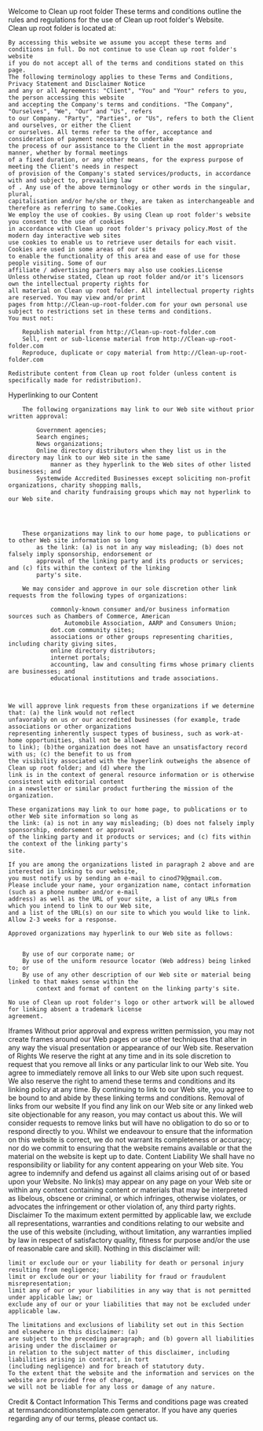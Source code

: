 Welcome to Clean up root folder
	These terms and conditions outline the rules and regulations for the use of Clean up root folder's Website.  
	 Clean up root folder is located at: 
	
	
	By accessing this website we assume you accept these terms and conditions in full. Do not continue to use Clean up root folder's website 
	if you do not accept all of the terms and conditions stated on this page.
	The following terminology applies to these Terms and Conditions, Privacy Statement and Disclaimer Notice
	and any or all Agreements: "Client", "You" and "Your" refers to you, the person accessing this website
	and accepting the Company's terms and conditions. "The Company", "Ourselves", "We", "Our" and "Us", refers
	to our Company. "Party", "Parties", or "Us", refers to both the Client and ourselves, or either the Client
	or ourselves. All terms refer to the offer, acceptance and consideration of payment necessary to undertake
	the process of our assistance to the Client in the most appropriate manner, whether by formal meetings
	of a fixed duration, or any other means, for the express purpose of meeting the Client's needs in respect
	of provision of the Company's stated services/products, in accordance with and subject to, prevailing law
	of . Any use of the above terminology or other words in the singular, plural,
	capitalisation and/or he/she or they, are taken as interchangeable and therefore as referring to same.Cookies
	We employ the use of cookies. By using Clean up root folder's website you consent to the use of cookies 
	in accordance with Clean up root folder's privacy policy.Most of the modern day interactive web sites
	use cookies to enable us to retrieve user details for each visit. Cookies are used in some areas of our site
	to enable the functionality of this area and ease of use for those people visiting. Some of our 
	affiliate / advertising partners may also use cookies.License
	Unless otherwise stated, Clean up root folder and/or it's licensors own the intellectual property rights for
	all material on Clean up root folder. All intellectual property rights are reserved. You may view and/or print
	pages from http://Clean-up-root-folder.com for your own personal use subject to restrictions set in these terms and conditions.
	You must not:
	
		Republish material from http://Clean-up-root-folder.com
		Sell, rent or sub-license material from http://Clean-up-root-folder.com
		Reproduce, duplicate or copy material from http://Clean-up-root-folder.com
	
	Redistribute content from Clean up root folder (unless content is specifically made for redistribution).
Hyperlinking to our Content
	
		The following organizations may link to our Web site without prior written approval:
			
			Government agencies;
			Search engines;
			News organizations;
			Online directory distributors when they list us in the directory may link to our Web site in the same
				manner as they hyperlink to the Web sites of other listed businesses; and
			Systemwide Accredited Businesses except soliciting non-profit organizations, charity shopping malls,
				and charity fundraising groups which may not hyperlink to our Web site.
			
		
	
	
		These organizations may link to our home page, to publications or to other Web site information so long
			as the link: (a) is not in any way misleading; (b) does not falsely imply sponsorship, endorsement or
			approval of the linking party and its products or services; and (c) fits within the context of the linking
			party's site.
		
		We may consider and approve in our sole discretion other link requests from the following types of organizations:
			
				commonly-known consumer and/or business information sources such as Chambers of Commerce, American
					Automobile Association, AARP and Consumers Union;
				dot.com community sites;
				associations or other groups representing charities, including charity giving sites,
				online directory distributors;
				internet portals;
				accounting, law and consulting firms whose primary clients are businesses; and
				educational institutions and trade associations.
			
		
	
	We will approve link requests from these organizations if we determine that: (a) the link would not reflect
	unfavorably on us or our accredited businesses (for example, trade associations or other organizations
	representing inherently suspect types of business, such as work-at-home opportunities, shall not be allowed
	to link); (b)the organization does not have an unsatisfactory record with us; (c) the benefit to us from
	the visibility associated with the hyperlink outweighs the absence of Clean up root folder; and (d) where the
	link is in the context of general resource information or is otherwise consistent with editorial content
	in a newsletter or similar product furthering the mission of the organization.

	These organizations may link to our home page, to publications or to other Web site information so long as
	the link: (a) is not in any way misleading; (b) does not falsely imply sponsorship, endorsement or approval
	of the linking party and it products or services; and (c) fits within the context of the linking party's
	site.

	If you are among the organizations listed in paragraph 2 above and are interested in linking to our website,
	you must notify us by sending an e-mail to cinod79@gmail.com.
	Please include your name, your organization name, contact information (such as a phone number and/or e-mail
	address) as well as the URL of your site, a list of any URLs from which you intend to link to our Web site,
	and a list of the URL(s) on our site to which you would like to link. Allow 2-3 weeks for a response.

	Approved organizations may hyperlink to our Web site as follows:

	
		By use of our corporate name; or
		By use of the uniform resource locator (Web address) being linked to; or
		By use of any other description of our Web site or material being linked to that makes sense within the
			context and format of content on the linking party's site.
	
	No use of Clean up root folder's logo or other artwork will be allowed for linking absent a trademark license
	agreement.
Iframes
	Without prior approval and express written permission, you may not create frames around our Web pages or
	use other techniques that alter in any way the visual presentation or appearance of our Web site.
Reservation of Rights
	We reserve the right at any time and in its sole discretion to request that you remove all links or any particular
	link to our Web site. You agree to immediately remove all links to our Web site upon such request. We also
	reserve the right to amend these terms and conditions and its linking policy at any time. By continuing
	to link to our Web site, you agree to be bound to and abide by these linking terms and conditions.
Removal of links from our website
	If you find any link on our Web site or any linked web site objectionable for any reason, you may contact
	us about this. We will consider requests to remove links but will have no obligation to do so or to respond
	directly to you.
	Whilst we endeavour to ensure that the information on this website is correct, we do not warrant its completeness
	or accuracy; nor do we commit to ensuring that the website remains available or that the material on the
	website is kept up to date.
Content Liability
	We shall have no responsibility or liability for any content appearing on your Web site. You agree to indemnify
	and defend us against all claims arising out of or based upon your Website. No link(s) may appear on any
	page on your Web site or within any context containing content or materials that may be interpreted as
	libelous, obscene or criminal, or which infringes, otherwise violates, or advocates the infringement or
	other violation of, any third party rights.
Disclaimer
	To the maximum extent permitted by applicable law, we exclude all representations, warranties and conditions relating to our website and the use of this website (including, without limitation, any warranties implied by law in respect of satisfactory quality, fitness for purpose and/or the use of reasonable care and skill). Nothing in this disclaimer will:
	
	limit or exclude our or your liability for death or personal injury resulting from negligence;
	limit or exclude our or your liability for fraud or fraudulent misrepresentation;
	limit any of our or your liabilities in any way that is not permitted under applicable law; or
	exclude any of our or your liabilities that may not be excluded under applicable law.
	
	The limitations and exclusions of liability set out in this Section and elsewhere in this disclaimer: (a)
	are subject to the preceding paragraph; and (b) govern all liabilities arising under the disclaimer or
	in relation to the subject matter of this disclaimer, including liabilities arising in contract, in tort
	(including negligence) and for breach of statutory duty.
	To the extent that the website and the information and services on the website are provided free of charge,
	we will not be liable for any loss or damage of any nature.

	
Credit & Contact Information
	This Terms and conditions page was created at termsandconditionstemplate.com generator. If you have
	any queries regarding any of our terms, please contact us.
